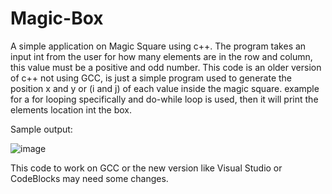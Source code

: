 # Magic-Box

A simple application on Magic Square using c++.
The program takes an input int from the user for how many elements are in the row and column, this value must be a positive and odd number.
This code is an older version of c++ not using GCC, is just a simple program used to generate the position x and y or (i and j) of each value inside the magic square.
example for a for looping specifically and do-while loop is used, then it will print the elements location int the box.

Sample output:

![image](https://user-images.githubusercontent.com/37741507/149021004-d1a532e6-93f3-4979-a98e-ab1e6d3d2305.png)


This code to work on GCC or the new version like Visual Studio or CodeBlocks may need some changes.
